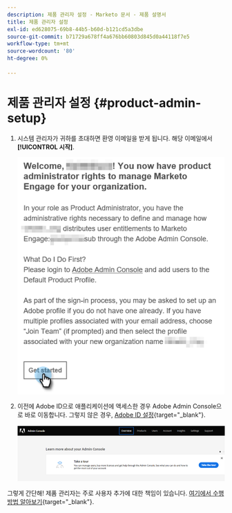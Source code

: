 ```yaml
---
description: 제품 관리자 설정 - Marketo 문서 - 제품 설명서
title: 제품 관리자 설정
exl-id: ed628075-69b8-44b5-b60d-b121cd5a3dbe
source-git-commit: b71729a678ff4a676bb60803d845d0a44118f7e5
workflow-type: tm+mt
source-wordcount: '80'
ht-degree: 0%

---
```


# 제품 관리자 설정 {#product-admin-setup}

1. 시스템 관리자가 귀하를 초대하면 환영 이메일을 받게 됩니다. 해당 이메일에서 **[!UICONTROL 시작]**.

   ![](assets/admin-setup-7.png)

1. 이전에 Adobe ID으로 애플리케이션에 액세스한 경우 Adobe Admin Console으로 바로 이동합니다. 그렇지 않은 경우, [Adobe ID 설정](https://helpx.adobe.com/manage-account/using/create-update-adobe-id.html){target="_blank"}.

   ![](assets/admin-setup-8.png)

그렇게 간단해! 제품 관리자는 주로 사용자 추가에 대한 책임이 있습니다. [여기에서 수행 방법 알아보기](/help/marketo/product-docs/administration/marketo-with-adobe-identity/add-or-remove-a-user.md#add-a-user){target="_blank"}.
